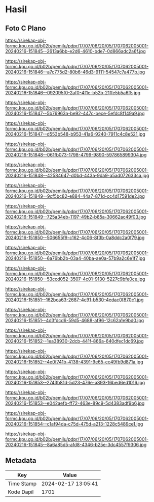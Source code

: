 # Hasil

## Foto C Plano

https://sirekap-obj-formc.kpu.go.id/b02b/pemilu/pdpr/17/07/06/20/05/1707062005001-20240216-151845--2613a6bb-e2d6-4610-bde7-0d866adc2a6f.jpg

https://sirekap-obj-formc.kpu.go.id/b02b/pemilu/pdpr/17/07/06/20/05/1707062005001-20240216-151846--a7c775d2-80b6-46d3-9111-54547c7a477b.jpg

https://sirekap-obj-formc.kpu.go.id/b02b/pemilu/pdpr/17/07/06/20/05/1707062005001-20240216-151846--092095f0-2af0-4f1e-b52b-21ffe5b5a6f5.jpg

https://sirekap-obj-formc.kpu.go.id/b02b/pemilu/pdpr/17/07/06/20/05/1707062005001-20240216-151847--5b76963a-be92-447c-bece-5efdc8f149a9.jpg

https://sirekap-obj-formc.kpu.go.id/b02b/pemilu/pdpr/17/07/06/20/05/1707062005001-20240216-151847--d553b548-b953-41a6-9240-7911c4c8e521.jpg

https://sirekap-obj-formc.kpu.go.id/b02b/pemilu/pdpr/17/07/06/20/05/1707062005001-20240216-151848--061fb073-1798-4799-9890-597865899304.jpg

https://sirekap-obj-formc.kpu.go.id/b02b/pemilu/pdpr/17/07/06/20/05/1707062005001-20240216-151848--42584647-d0bd-443a-9da9-a5ad072633ca.jpg

https://sirekap-obj-formc.kpu.go.id/b02b/pemilu/pdpr/17/07/06/20/05/1707062005001-20240216-151849--9cf5bc82-e884-44a7-871d-cc4d17591de2.jpg

https://sirekap-obj-formc.kpu.go.id/b02b/pemilu/pdpr/17/07/06/20/05/1707062005001-20240216-151849--725a34eb-1197-49b2-b85a-30662ac49f03.jpg

https://sirekap-obj-formc.kpu.go.id/b02b/pemilu/pdpr/17/07/06/20/05/1707062005001-20240216-151850--506655f9-c162-4c06-8f3b-0a8ddc2a0f79.jpg

https://sirekap-obj-formc.kpu.go.id/b02b/pemilu/pdpr/17/07/06/20/05/1707062005001-20240216-151850--6a76bb2b-03a4-40ba-ae0a-57b9a2c6e1f7.jpg

https://sirekap-obj-formc.kpu.go.id/b02b/pemilu/pdpr/17/07/06/20/05/1707062005001-20240216-151850--53ccd052-3507-4c01-9130-5227c9bfe0ce.jpg

https://sirekap-obj-formc.kpu.go.id/b02b/pemilu/pdpr/17/07/06/20/05/1707062005001-20240216-151851--162bca63-2687-4c91-b530-4edac0f870c1.jpg

https://sirekap-obj-formc.kpu.go.id/b02b/pemilu/pdpr/17/07/06/20/05/1707062005001-20240216-151851--4d3fdcd6-59d5-4688-af96-12c62a1e9bd0.jpg

https://sirekap-obj-formc.kpu.go.id/b02b/pemilu/pdpr/17/07/06/20/05/1707062005001-20240216-151852--1ea38930-2dcb-441f-866a-640dfec1dc69.jpg

https://sirekap-obj-formc.kpu.go.id/b02b/pemilu/pdpr/17/07/06/20/05/1707062005001-20240216-151852--4e0f741b-4138-4391-9e65-cc49fb9d871a.jpg

https://sirekap-obj-formc.kpu.go.id/b02b/pemilu/pdpr/17/07/06/20/05/1707062005001-20240216-151853--2743b81d-5d23-476e-a893-16bed6ed1016.jpg

https://sirekap-obj-formc.kpu.go.id/b02b/pemilu/pdpr/17/07/06/20/05/1707062005001-20240216-151853--e042aefb-ff72-463e-89c9-5d4383adf9b6.jpg

https://sirekap-obj-formc.kpu.go.id/b02b/pemilu/pdpr/17/07/06/20/05/1707062005001-20240216-151854--c1af94da-c75d-475d-a213-1228c5489ce1.jpg

https://sirekap-obj-formc.kpu.go.id/b02b/pemilu/pdpr/17/07/06/20/05/1707062005001-20240216-151845--8a6a85d5-afd8-4346-b25e-3dc4557f9306.jpg


## Metadata

| Key        | Value               |
| ---------- | ------------------- |
| Time Stamp | 2024-02-17 13:05:41 |
| Kode Dapil | 1701                |



